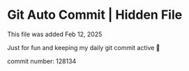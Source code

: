 # Git Auto Commit | Hidden File

This file was added Feb 12, 2025

Just for fun and keeping my daily git commit active 🤪

commit number: 128134
